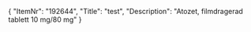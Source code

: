 {
  "ItemNr": "192644",
  "Title": "test",
  "Description": "Atozet, filmdragerad tablett 10 mg/80 mg"
}